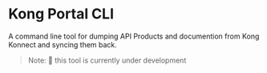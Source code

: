 # Kong Portal CLI

A command line tool for dumping API Products and documention from Kong Konnect and syncing them back.

> Note: 🚧 this tool is currently under development
